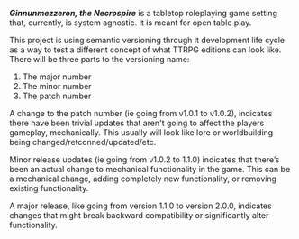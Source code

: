 ***Ginnunmezzeron, the Necrospire*** is a tabletop roleplaying game setting that, currently, is system agnostic. It is meant for open table play.

This project is using semantic versioning through it development life cycle as a way to test a different concept of what TTRPG editions can look like. There will be three parts to the versioning name:

1. The major number
2. The minor number
3. The patch number

A change to the patch number (ie going from v1.0.1 to v1.0.2), indicates there have been trivial updates that aren't going to affect the players gameplay, mechanically. This usually will look like lore or worldbuilding being changed/retconned/updated/etc.
  
Minor release updates (ie going from v1.0.2 to 1.1.0) indicates that there’s been an actual change to mechanical functionality in the game. This can be a mechanical change, adding completely new functionality, or removing existing functionality. 

A major release, like going from version 1.1.0 to version 2.0.0, indicates changes that might break backward compatibility or significantly alter functionality.
